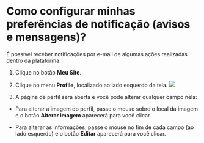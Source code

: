 # Como configurar minhas preferências de notificação (avisos e mensagens)?

É possível receber notificações por e-mail de algumas ações realizadas dentro da plataforma.

1. Clique no botão **Meu Site**.

2. Clique no menu **Profile**, localizado ao lado esquerdo da tela.
![](https://raw.githubusercontent.com/mupi/readinweb-docs/master/images/profile.png)

2. A página de perfil será aberta e você pode alterar qualquer campo nela:

  * Para alterar a imagem do perfil, passe o mouse sobre o local da imagem e o botão **Alterar imagem** aparecerá para você clicar.
  
  * Para alterar as informações, passe o mouse no fim de cada campo (ao lado esquerdo) e o botão **Editar** aparecerá para você clicar.